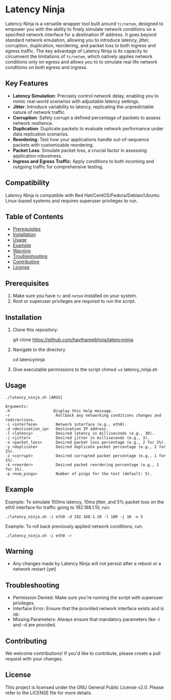 # Latency Ninja

Latency Ninja is a versatile wrapper tool built around `tc/netem`, designed to empower you with the ability to finely simulate network conditions on a specified network interface for a destination IP address. It goes beyond standard network emulation, allowing you to introduce latency, jitter, corruption, duplication, reordering, and packet loss to both ingress and egress traffic. The key advantage of Latency Ninja is its capacity to circumvent the limitations of `tc/netem`, which natively applies network conditions only on egress and allows you to to simulate real life network conditions on both egress and ingress.

## Key Features

- **Latency Simulation**: Precisely control network delay, enabling you to mimic real-world scenarios with adjustable latency settings.
- **Jitter**: Introduce variability to latency, replicating the unpredictable nature of network traffic.
- **Corruption**: Safely corrupt a defined percentage of packets to assess network resilience.
- **Duplication**: Duplicate packets to evaluate network performance under data replication scenarios.
- **Reordering**: Test how your applications handle out-of-sequence packets with customizable reordering.
- **Packet Loss**: Simulate packet loss, a crucial factor in assessing application robustness.
- **Ingress and Egress Traffic**: Apply conditions to both incoming and outgoing traffic for comprehensive testing.

## Compatibility

Latency Ninja is compatible with Red Hat/CentOS/Fedora/Debian/Ubuntu Linux-based systems and requires superuser privileges to run.

## Table of Contents

- [Prerequisites](#prerequisites)
- [Installation](#installation)
- [Usage](#usage)
- [Example](#Example)
- [Warning](#warning)
- [Troubleshooting](#troubleshooting)
- [Contributing](#contributing)
- [License](#license)

## Prerequisites

1. Make sure you have `tc` and `netem` installed on your system.
2. Root or superuser privileges are required to run the script.

## Installation

1. Clone this repository:

    git clone https://github.com/haythamelkhoja/latencyninja
    
2. Navigate to the directory

	cd latencyninja

3. Give executable permissions to the script
    chmod +x latency_ninja.sh

 ## Usage

    ./latency_ninja.sh [ARGS]
        
    Arguments:
    -h                   Display this help message.
    -r                    Rollback any networking conditions changes and redirections.
    -i <interface>        Network interface (e.g., eth0).
    -d <destination_ip>   Destination IP address.
    -l <latency>          Desired latency in milliseconds (e.g., 30).
    -j <jitter>           Desired jitter in milliseconds (e.g., 3).
    -x <packet_loss>      Desired packet loss percentage (e.g., 2 for 2%).
    -y <duplicate>        Desired duplicate packet percentage (e.g., 2 for 2%).
    -z <corrupt>          Desired corrupted packet percentage (e.g., 1 for 1%).
    -k <reorder>          Desired packet reordering percentage (e.g., 1 for 1%).
    -p <num_pings>        Number of pings for the test (default: 5).

## Example
Example: To simulate 100ms latency, 10ms jitter, and 5% packet loss on the eth0 interface for traffic going to 192.168.1.10, run:

    ./latency_ninja.sh -i eth0 -d 192.168.1.10 -l 100 -j 10 -x 5

Example: To roll back previously applied network conditions, run:

    ./latency_ninja.sh -i eth0 -r

## Warning
- Any changes made by Latency Ninja will not persist after a reboot or a network restart (yet)

## Troubleshooting
 - Permission Denied: Make sure you're running the script with superuser privileges.
 - Interface Error: Ensure that the provided network interface exists and is up.
 - Missing Parameters: Always ensure that mandatory parameters like -i and -d are provided.

## Contributing
We welcome contributions! If you'd like to contribute, please create a pull request with your changes.

## License
This project is licensed under the GNU General Public License v2.0. Please refer to the LICENSE file for more details.


